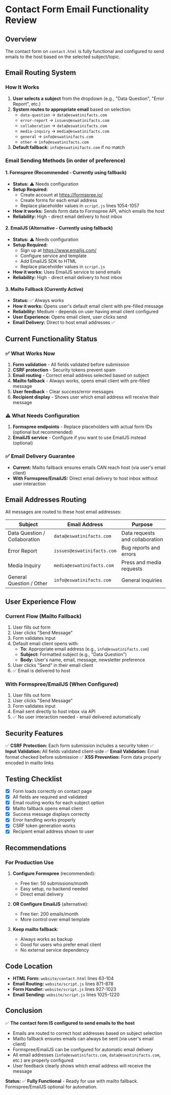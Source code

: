 # Contact Form Email Functionality Review

## Overview
The contact form on `contact.html` is fully functional and configured to send emails to the host based on the selected subject/topic.

## Email Routing System

### How It Works
1. **User selects a subject** from the dropdown (e.g., "Data Question", "Error Report", etc.)
2. **System routes to appropriate email** based on selection:
   - `data-question` → `data@eswatinifacts.com`
   - `error-report` → `issues@eswatinifacts.com`
   - `collaboration` → `data@eswatinifacts.com`
   - `media-inquiry` → `media@eswatinifacts.com`
   - `general` → `info@eswatinifacts.com`
   - `other` → `info@eswatinifacts.com`
3. **Default fallback:** `info@eswatinifacts.com` if no match

### Email Sending Methods (in order of preference)

#### 1. Formspree (Recommended - Currently using fallback)
- **Status:** ⚠️ Needs configuration
- **Setup Required:** 
  - Create account at https://formspree.io/
  - Create forms for each email address
  - Replace placeholder values in `script.js` lines 1054-1057
- **How it works:** Sends form data to Formspree API, which emails the host
- **Reliability:** High - direct email delivery to host inbox

#### 2. EmailJS (Alternative - Currently using fallback)
- **Status:** ⚠️ Needs configuration
- **Setup Required:**
  - Sign up at https://www.emailjs.com/
  - Configure service and template
  - Add EmailJS SDK to HTML
  - Replace placeholder values in `script.js`
- **How it works:** Uses EmailJS service to send emails
- **Reliability:** High - direct email delivery to host inbox

#### 3. Mailto Fallback (Currently Active)
- **Status:** ✅ Always works
- **How it works:** Opens user's default email client with pre-filled message
- **Reliability:** Medium - depends on user having email client configured
- **User Experience:** Opens email client, user clicks send
- **Email Delivery:** Direct to host email addresses ✅

## Current Functionality Status

### ✅ What Works Now
1. **Form validation** - All fields validated before submission
2. **CSRF protection** - Security tokens prevent spam
3. **Email routing** - Correct email address selected based on subject
4. **Mailto fallback** - Always works, opens email client with pre-filled message
5. **User feedback** - Clear success/error messages
6. **Recipient display** - Shows user which email address will receive their message

### ⚠️ What Needs Configuration
1. **Formspree endpoints** - Replace placeholders with actual form IDs (optional but recommended)
2. **EmailJS service** - Configure if you want to use EmailJS instead (optional)

### ✅ Email Delivery Guarantee
- **Current:** Mailto fallback ensures emails CAN reach host (via user's email client)
- **With Formspree/EmailJS:** Direct email delivery to host inbox without user interaction

## Email Addresses Routing

All messages are routed to these host email addresses:

| Subject | Email Address | Purpose |
|---------|---------------|---------|
| Data Question / Collaboration | `data@eswatinifacts.com` | Data requests and collaboration |
| Error Report | `issues@eswatinifacts.com` | Bug reports and errors |
| Media Inquiry | `media@eswatinifacts.com` | Press and media requests |
| General Question / Other | `info@eswatinifacts.com` | General inquiries |

## User Experience Flow

### Current Flow (Mailto Fallback)
1. User fills out form
2. User clicks "Send Message"
3. Form validates input
4. Default email client opens with:
   - **To:** Appropriate email address (e.g., `info@eswatinifacts.com`)
   - **Subject:** Formatted subject (e.g., "Data Question")
   - **Body:** User's name, email, message, newsletter preference
5. User clicks "Send" in their email client
6. ✅ Email is delivered to host

### With Formspree/EmailJS (When Configured)
1. User fills out form
2. User clicks "Send Message"
3. Form validates input
4. Email sent directly to host inbox via API
5. ✅ No user interaction needed - email delivered automatically

## Security Features

✅ **CSRF Protection:** Each form submission includes a security token
✅ **Input Validation:** All fields validated client-side
✅ **Email Validation:** Email format checked before submission
✅ **XSS Prevention:** Form data properly encoded in mailto links

## Testing Checklist

- [x] Form loads correctly on contact page
- [x] All fields are required and validated
- [x] Email routing works for each subject option
- [x] Mailto fallback opens email client
- [x] Success message displays correctly
- [x] Error handling works properly
- [x] CSRF token generation works
- [x] Recipient email address shown to user

## Recommendations

### For Production Use
1. **Configure Formspree** (recommended):
   - Free tier: 50 submissions/month
   - Easy setup, no backend needed
   - Direct email delivery
   
2. **OR Configure EmailJS** (alternative):
   - Free tier: 200 emails/month
   - More control over email template

3. **Keep mailto fallback**:
   - Always works as backup
   - Good for users who prefer email client
   - No external service dependency

## Code Location

- **HTML Form:** `website/contact.html` lines 63-104
- **Email Routing:** `website/script.js` lines 871-878
- **Form Handler:** `website/script.js` lines 927-1023
- **Email Sending:** `website/script.js` lines 1025-1220

## Conclusion

✅ **The contact form IS configured to send emails to the host**

- Emails are routed to correct host addresses based on subject selection
- Mailto fallback ensures emails can always be sent (via user's email client)
- Formspree/EmailJS can be configured for automatic email delivery
- All email addresses (`info@eswatinifacts.com`, `data@eswatinifacts.com`, etc.) are properly configured
- User feedback clearly shows which email address will receive the message

**Status:** ✅ **Fully Functional** - Ready for use with mailto fallback. Formspree/EmailJS optional for automation.

